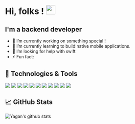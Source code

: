 # Hi, folks ! <img src="https://raw.githubusercontent.com/MartinHeinz/MartinHeinz/master/wave.gif" width="30px"> 
## I'm a backend developer 

- 🔭 I’m currently working on something special !
- 🌱 I’m currently learning to build native mobile applications.
- 🤔 I’m looking for help with swift
- ⚡ Fun fact: 


## 🔧 Technologies & Tools
![](https://img.shields.io/badge/OS-Linux-informational?style=flat&logo=linux&logoColor=white&color=2bbc8a)
![](https://img.shields.io/badge/Code-Python-informational?style=flat&logo=python&logoColor=white&color=2bbc8a)
![](https://img.shields.io/badge/Code-JavaScript-informational?style=flat&logo=javascript&logoColor=white&color=2bbc8a)
![](https://img.shields.io/badge/Shell-Bash-informational?style=flat&logo=gnu-bash&logoColor=white&color=2bbc8a)
![](https://img.shields.io/badge/Editor-Visual_Studio_Code-informational?style=flat&logo=visual-studio-code&logoColor=white&color=2bbc8a)
![](https://img.shields.io/badge/Tool-Django-informational?style=flat&logo=django&logoColor=white&color=2bbc8a)
![](https://img.shields.io/badge/Tool-Flask-informational?style=flat&logo=flask&logoColor=white&color=2bbc8a)
![](https://img.shields.io/badge/Tool-Node_JS-informational?style=flat&logo=node.js&logoColor=white&color=2bbc8a)
![](https://img.shields.io/badge/Tool-MySQL-informational?style=flat&logo=mysql&logoColor=white&color=2bbc8a)
![](https://img.shields.io/badge/Tool-Heroku-informational?style=flat&logo=heroku&logoColor=white&color=2bbc8a)
![](https://img.shields.io/badge/Tool-Docker-informational?style=flat&logo=docker&logoColor=white&color=2bbc8a)

## &#x1f4c8; GitHub Stats
![Yagan's github stats](https://github-readme-stats.vercel.app/api?username=YaganArun&count_private=true&hide=prs&show_icons=true&theme=vision-friendly-dark)
